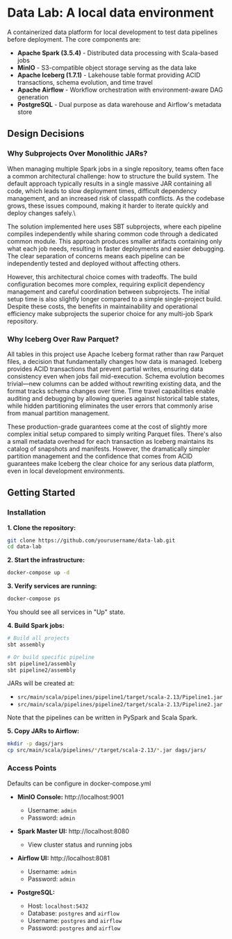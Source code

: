 # Data Lab: A local data environment

A containerized data platform for local development to test data pipelines before deployment. The core components are:

- **Apache Spark (3.5.4)** - Distributed data processing with Scala-based jobs
- **MinIO** - S3-compatible object storage serving as the data lake
- **Apache Iceberg (1.7.1)** - Lakehouse table format providing ACID transactions, schema evolution, and time travel
- **Apache Airflow** - Workflow orchestration with environment-aware DAG generation
- **PostgreSQL** - Dual purpose as data warehouse and Airflow's metadata store

## Design Decisions

### Why Subprojects Over Monolithic JARs?

When managing multiple Spark jobs in a single repository, teams often face a common architectural challenge: how to structure the build system. The default approach typically results in a single massive JAR containing all code, which leads to slow deployment times, difficult dependency management, and an increased risk of classpath conflicts. As the codebase grows, these issues compound, making it harder to iterate quickly and deploy changes safely.\

The solution implemented here uses SBT subprojects, where each pipeline compiles independently while sharing common code through a dedicated common module. This approach produces smaller artifacts containing only what each job needs, resulting in faster deployments and easier debugging. The clear separation of concerns means each pipeline can be independently tested and deployed without affecting others.

However, this architectural choice comes with tradeoffs. The build configuration becomes more complex, requiring explicit dependency management and careful coordination between subprojects. The initial setup time is also slightly longer compared to a simple single-project build. Despite these costs, the benefits in maintainability and operational efficiency make subprojects the superior choice for any multi-job Spark repository.

### Why Iceberg Over Raw Parquet?

All tables in this project use Apache Iceberg format rather than raw Parquet files, a decision that fundamentally changes how data is managed. Iceberg provides ACID transactions that prevent partial writes, ensuring data consistency even when jobs fail mid-execution. Schema evolution becomes trivial—new columns can be added without rewriting existing data, and the format tracks schema changes over time. Time travel capabilities enable auditing and debugging by allowing queries against historical table states, while hidden partitioning eliminates the user errors that commonly arise from manual partition management.

These production-grade guarantees come at the cost of slightly more complex initial setup compared to simply writing Parquet files. There's also a small metadata overhead for each transaction as Iceberg maintains its catalog of snapshots and manifests. However, the dramatically simpler partition management and the confidence that comes from ACID guarantees make Iceberg the clear choice for any serious data platform, even in local development environments.

## Getting Started

### Installation

**1. Clone the repository:**

```bash
git clone https://github.com/yourusername/data-lab.git
cd data-lab
```

**2. Start the infrastructure:**

```bash
docker-compose up -d
```

**3. Verify services are running:**

```bash
docker-compose ps
```

You should see all services in "Up" state.

**4. Build Spark jobs:**

```bash
# Build all projects
sbt assembly

# Or build specific pipeline
sbt pipeline1/assembly
sbt pipeline2/assembly
```

JARs will be created at:

- `src/main/scala/pipelines/pipeline1/target/scala-2.13/Pipeline1.jar`
- `src/main/scala/pipelines/pipeline2/target/scala-2.13/Pipeline2.jar`

Note that the pipelines can be written in PySpark and Scala Spark.

**5. Copy JARs to Airflow:**

```bash
mkdir -p dags/jars
cp src/main/scala/pipelines/*/target/scala-2.13/*.jar dags/jars/
```

### Access Points

Defaults can be configure in docker-compose.yml

- **MinIO Console:** http://localhost:9001
  - Username: `admin`
  - Password: `admin`
- **Spark Master UI:** http://localhost:8080
  - View cluster status and running jobs
- **Airflow UI:** http://localhost:8081

  - Username: `admin`
  - Password: `admin`

- **PostgreSQL:**
  - Host: `localhost:5432`
  - Database: `postgres` and `airflow`
  - Username: `postgres` and `airflow`
  - Password: `postgres` and `airflow`
